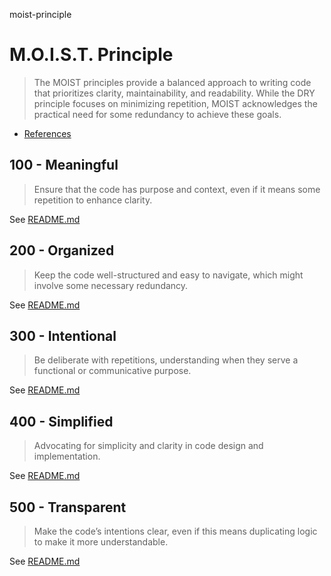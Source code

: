 moist-principle

# M.O.I.S.T. Principle

> The MOIST principles provide a balanced approach to writing code that prioritizes clarity, maintainability, and readability. While the DRY principle focuses on minimizing repetition, MOIST acknowledges the practical need for some redundancy to achieve these goals.

- [References](./REFERENCES.md)

## 100 - Meaningful

> Ensure that the code has purpose and context, even if it means some repetition to enhance clarity.

See [README.md](./100/README.md)

## 200 - Organized

> Keep the code well-structured and easy to navigate, which might involve some necessary redundancy.

See [README.md](./200/README.md)

## 300 - Intentional

> Be deliberate with repetitions, understanding when they serve a functional or communicative purpose.

See [README.md](./300/README.md)

## 400 - Simplified

> Advocating for simplicity and clarity in code design and implementation.

See [README.md](./400/README.md)

## 500 - Transparent

> Make the code’s intentions clear, even if this means duplicating logic to make it more understandable.

See [README.md](./500/README.md)
